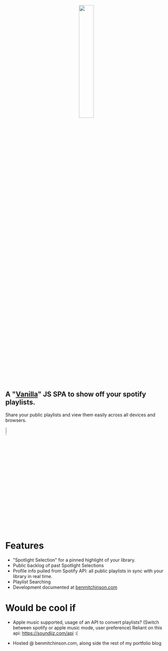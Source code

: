 <p align="center"> <a href="https://benmitchinson.com/Making-Spotilight" target="_blank">
  <img width="30%" src="https://i.imgur.com/Jo4XFit.jpg">
</a> </p>

## A "[Vanilla](http://vanilla-js.com/)" JS SPA to show off your spotify playlists.</br>
Share your public playlists and view them easily across all devices and browsers.
<p align="left"> <a href="http://vanilla-js.com/" target="_blank">
  <img width="8%" src="http://vanilla-js.com/assets/button.png">
</a> </p>

# Features
* "Spotlight Selection" for a pinned highlight of your library.
* Public backlog of past Spotlight Selections
* Profile info pulled from Spotify API: all public playlists in sync with your library in real time.
* Playlist Searching
* Development documented at <a href="https://benmitchinson.com/Making-Spotilight" target="_blank">benmitchinson.com</a>

# Would be cool if
* Apple music supported, usage of an API to convert playlists? (Switch between spotify or apple music mode, user preference)
Reliant on this api: https://soundiiz.com/api :(

* Hosted @ benmitchinson.com, along side the rest of my portfolio blog
